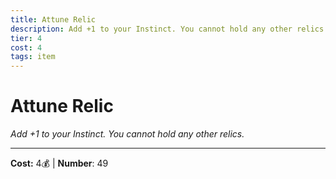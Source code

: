 ```yaml
---
title: Attune Relic
description: Add +1 to your Instinct. You cannot hold any other relics.
tier: 4
cost: 4
tags: item
---
```

# Attune Relic

_Add +1 to your Instinct. You cannot hold any other relics._

___
**Cost:** 4💰 | **Number**: 49
